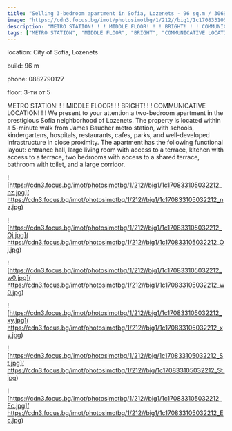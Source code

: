 ```yaml
---
title: "Selling 3-bedroom apartment in Sofia, Lozenets - 96 sq.m / 306999 EUR :: imot.bg Ad."
image: "https://cdn3.focus.bg/imot/photosimotbg/1/212//big1/1c170833105032212_kL.jpg"
description: "METRO STATION! ! ! MIDDLE FLOOR! ! ! BRIGHT! ! ! COMMUNICATIVE LOCATION! ! ! We present to your attention a two-bedroom apartment in the prestigious Sofia neighborhood of Lozenets. The property is located within a 5-minute walk from James Baucher metro station, with schools, kindergartens, hospitals, restaurants, cafes, parks, and well-developed infrastructure in close proximity. The apartment has the following functional layout: entrance hall, large living room with access to a terrace, kitchen with access to a terrace, two bedrooms with access to a shared terrace, bathroom with toilet, and a large corridor."
tags: ["METRO STATION", "MIDDLE FLOOR", "BRIGHT", "COMMUNICATIVE LOCATION"]
---
```


location: City of Sofia, Lozenets

build: 96 m

phone: 0882790127

floor: 3-ти от 5

METRO STATION! ! ! MIDDLE FLOOR! ! ! BRIGHT! ! ! COMMUNICATIVE LOCATION! ! ! We present to your attention a two-bedroom apartment in the prestigious Sofia neighborhood of Lozenets. The property is located within a 5-minute walk from James Baucher metro station, with schools, kindergartens, hospitals, restaurants, cafes, parks, and well-developed infrastructure in close proximity. The apartment has the following functional layout: entrance hall, large living room with access to a terrace, kitchen with access to a terrace, two bedrooms with access to a shared terrace, bathroom with toilet, and a large corridor.


![https://cdn3.focus.bg/imot/photosimotbg/1/212//big1/1c170833105032212_nz.jpg]( https://cdn3.focus.bg/imot/photosimotbg/1/212//big1/1c170833105032212_nz.jpg)


![https://cdn3.focus.bg/imot/photosimotbg/1/212//big1/1c170833105032212_Oj.jpg]( https://cdn3.focus.bg/imot/photosimotbg/1/212//big1/1c170833105032212_Oj.jpg)


![https://cdn3.focus.bg/imot/photosimotbg/1/212//big1/1c170833105032212_w0.jpg]( https://cdn3.focus.bg/imot/photosimotbg/1/212//big1/1c170833105032212_w0.jpg)


![https://cdn3.focus.bg/imot/photosimotbg/1/212//big1/1c170833105032212_xy.jpg]( https://cdn3.focus.bg/imot/photosimotbg/1/212//big1/1c170833105032212_xy.jpg)


![https://cdn3.focus.bg/imot/photosimotbg/1/212//big/1c170833105032212_St.jpg]( https://cdn3.focus.bg/imot/photosimotbg/1/212//big/1c170833105032212_St.jpg)


![https://cdn3.focus.bg/imot/photosimotbg/1/212//big1/1c170833105032212_Ec.jpg]( https://cdn3.focus.bg/imot/photosimotbg/1/212//big1/1c170833105032212_Ec.jpg)


